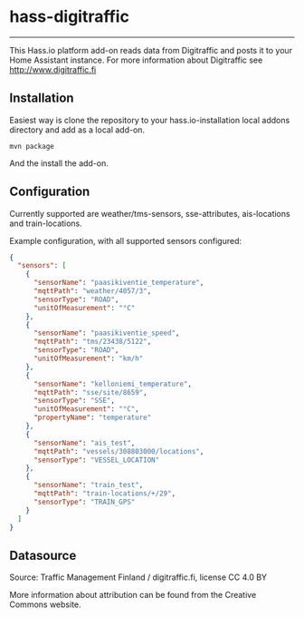 # hass-digitraffic
------------------

This Hass.io platform add-on reads data from Digitraffic and posts it to your Home Assistant instance.
For more information about Digitraffic see http://www.digitraffic.fi

Installation
------------

Easiest way is clone the repository to your hass.io-installation local addons directory and add as a local add-on.

```
mvn package
```

And the install the add-on.

Configuration
-------------

Currently supported are weather/tms-sensors, sse-attributes, ais-locations and train-locations.

Example configuration, with all supported sensors configured:

```json
{
  "sensors": [
    {
      "sensorName": "paasikiventie_temperature",
      "mqttPath": "weather/4057/3",
      "sensorType": "ROAD",
      "unitOfMeasurement": "°C"
    },
    {
      "sensorName": "paasikiventie_speed",
      "mqttPath": "tms/23438/5122",
      "sensorType": "ROAD",
      "unitOfMeasurement": "km/h"
    },
    {
      "sensorName": "kelloniemi_temperature",
      "mqttPath": "sse/site/8659",
      "sensorType": "SSE",
      "unitOfMeasurement": "°C",
      "propertyName": "temperature"
    },
    {
      "sensorName": "ais_test",
      "mqttPath": "vessels/308803000/locations",
      "sensorType": "VESSEL_LOCATION"
    },
    {
      "sensorName": "train_test",
      "mqttPath": "train-locations/+/29",
      "sensorType": "TRAIN_GPS"
    }
  ]
}
```

Datasource
----------
Source: Traffic Management Finland / digitraffic.fi, license CC 4.0 BY

More information about attribution can be found from the Creative Commons website.